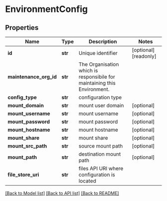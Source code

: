 # EnvironmentConfig

## Properties
Name | Type | Description | Notes
------------ | ------------- | ------------- | -------------
**id** | **str** | Unique identifier | [optional] [readonly] 
**maintenance_org_id** | **str** | The Organisation which is responsibile for maintaining this Environment.  | 
**config_type** | **str** | configuration type | 
**mount_domain** | **str** | mount user domain | [optional] 
**mount_username** | **str** | mount username | [optional] 
**mount_password** | **str** | mount password | [optional] 
**mount_hostname** | **str** | mount hostname | [optional] 
**mount_share** | **str** | mount share | [optional] 
**mount_src_path** | **str** | source mount path | [optional] 
**mount_path** | **str** | destination mount path | [optional] 
**file_store_uri** | **str** | files API URI where configuration is located | 

[[Back to Model list]](../README.md#documentation-for-models) [[Back to API list]](../README.md#documentation-for-api-endpoints) [[Back to README]](../README.md)


